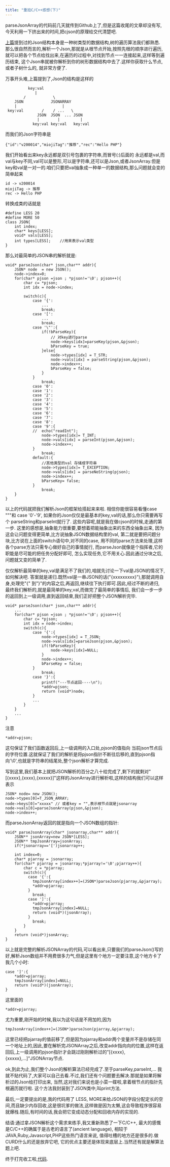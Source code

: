 ```yaml
---
title: "重拾C/C++感想(下)"
---
```


parseJsonArray的代码前几天就传到Github上了,但是这篇收尾的文章却没有写,
今天利用一下挤出来的时间,把cjson的原理给交代清楚吧.

[上篇](http://oceancx.github.io/2015/11/29/review-c++-1)提到过的Json结构本身是一种树类型的数据结构,树的遍历算法我们都熟悉.
那么很自然而言的,解析一个Json,那就是从根节点开始,按照先根的顺序进行遍历,
就可以把各个节点给找出来,在遍历的过程中,对找到节点一一连接起来,这样等到遍历结束,
这个Json串就被你解析到你的树形数据结构中去了.这样你获取什么节点,或者子树什么的,
就非常方便了.

万事开头难,上篇提到了,Json的结构是这样的

              key:val
           	     |			
            /            \
        JSON            JSONARRAY
        |                    |        
     key:val        /    / ...   \    
                  JSON  JSON  ... JSON
                  |        |         |
                key:val key:val   key:val


而我们的Json字符串是

	{"id":"v200014","miojiTag":"推荐","rec":"Hello PHP"}

我们开始看出来key永远都是双引号包裹的字符串,而冒号(:)后面的
永远都是val,而val与key不同,val可以是整形,可以是字符串,还可以是Json,或者JsonArray.但是key和val是一对一的.咱们只要把val抽象成一种单一的数据结构,那么问题就会变的简单起来

	id -> v200014
	miojiTag -> 推荐
	rec -> Hello PHP

转换成类的话就是
	
	#define LESS 20
	#define MORE 50
	class JSON{
		int index;
		char* keys[LESS];
		void* vals[LESS];
		int types[LESS];	//用来表示val类型
	}

那么对最简单的JSON串的解析就是:

	void* parseJson(char* json,char** addr){
		JSON* node  = new JSON();
		node->index=0;
		for(char* pjson =json ; *pjson!='\0'; pjson++){
			char c= *pjson;
			int idx = node->index;

			switch(c){
				case '{':
					...
					break;
				case '[':
					...
					break;
				case '\"':{	
					if(!bParseKey){
						// 对key进行parse
						node->keys[idx]=parseKey(pjson,&pjson);
						bParseKey = true;	
					}else{
						node->types[idx] = T_STR;
						node->vals[idx] = parseString(pjson,&pjson);
						node->index++;
						bParseKey = false;
					}
				}
					break;
				case '0':
				case '1':
				case '2':
				case '3':
				case '4':
				case '5':
				case '6':
				case '7':
				case '8':
				case '9':{
				//	echo("readInt");
					node->types[idx]= T_INT;
					node->vals[idx] = parseInt(pjson,&pjson);
					node->index++;
				}
					break;
				default:{
					//其他类型的val 存储成字符串
					node->types[idx]= T_EXCEPTION;
					node->vals[idx] = parseNoString(pjson);
					node->index++;
					bParseKey= false;
				}
					break;
		}			
	}

以上的代码就把我们解析Json的框架给搭起来来啦.
相信你能很容易看懂case "\""和 case '0'-'9',
如果你的Json仅仅是最基本的key,val的话,那么你只需要再写个
parseString和parseInt就行了.
这些内容呢,就是我在做cjson的时候,走通的第一步.
这里的感想是,抽象能力很重要,要想着把能抽象出来的东西全抽象出来,
因为这会让问题变得更简单,比方说抽象JSON数据结构里的val,
第二就是要把问题分块,比方说在上面的switch语句中,对不同的case,
用不同的parse方法来处理,这样各个parse方法只需专心做好自己的事情就行,
而parseJson就像是个指挥者,它的职能是尽可能的把任务分配好即可,
怎么实现任务,它不用关心.因此通过分块之后,问题就又变的简单了.


仅仅解析最简单的key,val是满足不了我们的,咱就先讨论一下val是JSON的情况下,如何解决吧.
答案就是递归.既然val是一串JSON的话("{xxxxxxxxx}"),那就调用自身,处理完"{"
到"}"的内容之后,再返回,继续往下执行即可.因此,经过不断的递归,
最终我们解析的,就是最简单的key,val,而做完了最简单的事情后,
我们会一步一步的返回到上一级调用,直到返回结束,我们正好把整个JSON解析完毕.

	void* parseJson(char* json,char** addr){
		...
		for(char* pjson =json ; *pjson!='\0'; pjson++){
			char c= *pjson;
			int idx = node->index;
			switch(c){
				case '{':{
					node->types[idx] = T_JSON;
					node->vals[idx]=parseJson(pjson,&pjson);
					if(!bParseKey){
						node->keys[idx]=NULL;
					}
					node->index++;
					bParseKey = false;
				}
					break;
				case '}':{
					printf("---节点返回----\n");
					*addr=pjson;
					return (void*)node;
				}
				...
			}
		}
		...
	}

注意
	
	*addr=pjson;

这句保证了我们函数返回后,上一级调用的入口处,pjson的值指向
当前json节点后的字符位置.这就保证了我们的解析是将pjson指针不断往后移的,直到pjson指向'\0',也就是字符串的结尾处,整个json解析才算完成.

写到这里,我们基本上就把JSON解析的百分之八十给完成了,剩下的就剩对"[{xxxx},{xxxx},{xxxxx}]"这样的JsonArray进行解析啦,这样的结构我们可以这样表示

	JSON* node= new JSON();
	node->types[0]=T_JSON_ARRAY;
	node->keys[0]="xxxxx" // 或者key = "",表示根节点就是jsonarray
	node->vals[0]=parseJsonArray(pjson,&pjson);
	node->index++;

而parseJsonArray返回的就是指向一个JSON数组的指针:

	void* parseJsonArray(char* jsonarray,char** addr){
		JSON** jsonArray=new JSON*[LESS];
		JSON** tmpJsonArray=jsonArray;
		if(*jsonarray=='[')jsonarray++;
		
		int index=0;
		char* pjarray = jsonarray;
		for(char* pjarray = jsonarray;*pjarray!='\0';pjarray++){
			char c = *pjarray;
			switch(c){
			  case '{':{
			  	tmpJsonArray[index++]=(JSON*)parseJson(pjarray,&pjarray);
			  	*addr=pjarray;
			  }
			  	break;
			  case ']':{
				*addr=pjarray;
				tmpJsonArray[index]=NULL;
				return (void*)(jsonArray);
			  }
			  	break;
			}
		}
		return (void*)jsonArray;
	}

以上就是完整的解析JSONArray的代码,可以看出来,只要我们的parseJson()写的好,解析Json数组并不用费很多力气,但是这里有个地方一定要注意,这个地方卡了我几个小时:
 			
	case ']':{
		*addr=pjarray;
		tmpJsonArray[index]=NULL;
		return (void*)(jsonArray);
	}
		
这里面的
	
	*addr=pjarray;

尤为重要,刚开始的时候,我以为这句话是不用加的,因为

	tmpJsonArray[index++]=(JSON*)parseJson(pjarray,&pjarray);

这里已经把pjarray的值前移了,但是因为pjarray和addr两个变量并不是存储在同一个地址上的,因此,要在解析完JSONArray之后,改变addr指向向的位置,这样在返回后,上一级调用的pjson指针才会跳过刚刚解析过的"[{xxxx},{xxxxx},...]"JSONArray节点.

ok,到此为止,我们整个Json的解析算法已经完成了.至于parseKey,parseInt,... 我就不贴代码了,大家可以自己去看.不过,我们还有个问题要去解决.那就是如果将解析过的Json给打印出来,
当然,这对我们来说也是小菜一碟啦,拿着根节点的指针先根遍历就行啦.
这个方法我封装到了JSON类中,叫print方法.

最后,一定要提出的是,我的代码用了 LESS, MORE来给JSON的字段分配定长的空间,而且缺少内存回收,这是很坑爹的做法,这样做是因为太懒,这会导致程序很容易就爆栈.随后,有时间的话,我会把它变成动态分配和回收内存的实现的.

结语:通过拿JSON解析这个需求来练手,我又重新熟悉了一下C/C++,
最大的感慨是C/C++的确属于是古老的语言了(ancient language),
相较于JAVA,Ruby,Javascript,PHP这些热门语言来说,
值得吐槽的地方还是很多的.做CURD什么的还是放弃它吧,
它的优点主要还是体现来底层上.当然还有就是解算法题上吧.

终于打完收工啦,[代码](https://github.com/oceancx/cjson).








